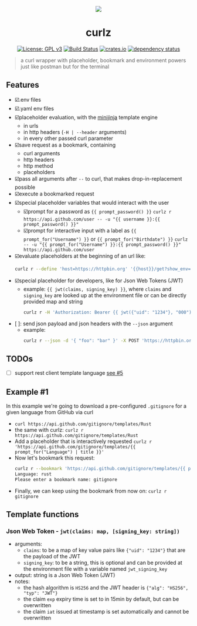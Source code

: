 <div align="center">
 <img src="https://github.com/curlz-rs/curlz/blob/main/resources/demo.gif?raw=true">
 <h1><strong>curlz</strong></h1>

[![License: GPL v3](https://img.shields.io/badge/License-GPLv3-blue.svg)](https://www.gnu.org/licenses/gpl-3.0)
[![Build Status](https://github.com/curlz-rs/curlz/workflows/Build/badge.svg)](https://github.com/curlz-rs/curlz/actions?query=branch%3Amain+workflow%3ABuild+)
[![crates.io](https://img.shields.io/crates/v/curlz.svg)](https://crates.io/crates/curlz)
[![dependency status](https://deps.rs/repo/github/curlz-rs/curlz/status.svg)](https://deps.rs/repo/github/curlz-rs/curlz)

</div>

> a curl wrapper with placeholder, bookmark and environment powers just like postman but for the terminal
 
## Features

- ☑️.env files
- ☑️.yaml env files
- ☑️placeholder evaluation, with the [minijinja](https://docs.rs/minijinja/latest/minijinja/) template engine
  - in urls
  - in http headers (`-H | --header` arguments)
  - in every other passed curl parameter
- ☑️save request as a bookmark, containing
  - curl arguments
  - http headers
  - http method
  - placeholders
- ☑️pass all arguments after `--` to curl, that makes drop-in-replacement possible
- ☑️execute a bookmarked request
- ☑️special placeholder variables that would interact with the user
  - ☑️prompt for a password as `{{ prompt_password() }}` 
    `curlz r https://api.github.com/user -- -u "{{ username }}:{{ prompt_password() }}"`
  - ☑️prompt for interactive input with a label as `{{ prompt_for("Username") }}` or `{{ prompt_for("Birthdate") }}`
    `curlz -- -u "{{ prompt_for("Username") }}:{{ prompt_password() }}" https://api.github.com/user`
- ☑️evaluate placeholders at the beginning of an url like:
  ```sh
  curlz r --define 'host=https://httpbin.org' '{{host}}/get?show_env={{ prompt_for("show_env") }}'
  ```
- ☑️special placeholder for developers, like for Json Web Tokens (JWT)
  - example: `{{ jwt(claims, signing_key) }}`, where `claims` and `signing_key` are looked up at the environment file or can be directly provided map and string
    ```sh
    curlz r -H 'Authorization: Bearer {{ jwt({"uid": "1234"}, "000") }}' https://httpbin.org/bearer -- -vvv
    ```
- [ ]: send json payload and json headers with the `--json` argument
  - example: 
    ```sh
    curlz r --json -d '{ "foo": "bar" }' -X POST 'https://httpbin.org/anything'`
    ```

## TODOs
- [ ] support rest client template language [see #5](https://github.com/curlz-rs/curlz/issues/5)

## Example #1

In this example we're going to download a pre-configured `.gitignore` for a given language from GitHub via curl

- `curl https://api.github.com/gitignore/templates/Rust`
- the same with curlz: `curlz r https://api.github.com/gitignore/templates/Rust`
- Add a placeholder that is interactively requested 
  `curlz r 'https://api.github.com/gitignore/templates/{{ prompt_for("Language") | title }}'`
- Now let's bookmark this request:
  ```sh
  curlz r --bookmark 'https://api.github.com/gitignore/templates/{{ prompt_for("Language") | title }}'
  Language: rust
  Please enter a bookmark name: gitignore
  ```
- Finally, we can keep using the bookmark from now on: `curlz r gitignore`

## Template functions

### Json Web Token - `jwt(claims: map, [signing_key: string])`
- arguments:
  - `claims`: to be a map of key value pairs like `{"uid": "1234"}` that are the payload of the JWT
  - `signing_key`: to be a string, this is optional and can be provided at the environment file with a variable named `jwt_signing_key`
- output: string is a Json Web Token (JWT)
- notes: 
  - the hash algorithm is `HS256` and the JWT header is `{"alg": "HS256", "typ": "JWT"}`
  - the claim `exp` expiry time is set to in 15min by default, but can be overwritten
  - the claim `iat` issued at timestamp is set automatically and cannot be overwritten
